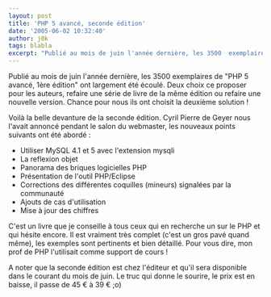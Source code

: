```yaml
---
layout: post
title: 'PHP 5 avancé, seconde édition'
date: '2005-06-02 10:32:40'
author: j0k
tags: blabla
excerpt: "Publié au mois de juin l'année dernière, les 3500  exemplaires de \"PHP 5 avancé, 1ère édition\" ont largement été écoulé. Deux choix ce proposer pour les auteurs, refaire une série de livre de la même édition ou refaire une nouvelle version. Chance pour nous ils ont choisit la deuxième solution !     \n )   \n  \nVoilà la belle devanture de la seconde      …"
---
```


Publié au mois de juin l'année dernière, les 3500  exemplaires de "PHP 5 avancé, 1ère édition" ont largement été écoulé. Deux choix ce proposer pour les auteurs, refaire une série de livre de la même édition ou refaire une nouvelle version. Chance pour nous ils ont choisit la deuxième solution !

Voilà la belle devanture de la seconde édition.   Cyril Pierre de Geyer nous l'avait annoncé pendant le salon du webmaster, les nouveaux points suivants ont été abordé :
* Utiliser MySQL 4.1 et 5 avec l'extension mysqli
* La reflexion objet
* Panorama des briques logicielles PHP
* Présentation de l'outil PHP/Eclipse
* Corrections des différentes coquilles (mineurs) signalées par la communauté
* Ajouts de cas d'utilisation
* Mise à jour des chiffres

C'est un livre que je conseille à tous ceux qui en recherche un sur le PHP et qui hésite encore. Il est vraiment très complet (c'est un gros pavé quand même), les exemples sont pertinents et bien détaillé. Pour vous dire, mon prof de PHP l'utilisait comme support de cours !

A noter que la seconde édition est chez l'éditeur et qu'il sera disponible dans le courant du mois de juin. Le truc qui donne le sourire, le prix est en baisse, il passe de 45 € à 39 € ;o)

